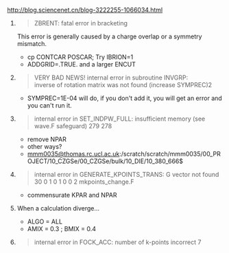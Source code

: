 http://blog.sciencenet.cn/blog-3222255-1066034.html



1. > ZBRENT: fatal error in bracketing

   This error is generally caused by a charge overlap or a symmetry mismatch. 

   - cp CONTCAR POSCAR; Try IBRION=1
   - ADDGRID=.TRUE. and a larger ENCUT

2. > VERY BAD NEWS! internal error in subroutine INVGRP:  
   > inverse of rotation matrix was not found (increase SYMPREC)2 

   - SYMPREC=1E-04 will do, if you don't add it, you will get an error and you can't run it.  

3. > internal error in SET_INDPW_FULL: insufficient memory (see wave.F safeguard)       279       278

     - remove NPAR 
     - other ways? 
     - mmm0035@thomas.rc.ucl.ac.uk:/scratch/scratch/mmm0035/00_PROJECT/10_CZGSe/00_CZGSe/bulk/10_DIE/10_380_666$

4. > internal error in GENERATE_KPOINTS_TRANS: G vector not found    30    0    1    0    1    0    0    2 mkpoints_change.F

   - commensurate KPAR and NPAR

5. When a calculation diverge...
   - ALGO = ALL
   - AMIX = 0.3 ; BMIX = 0.4

6. > internal error in FOCK_ACC: number of k-points incorrect           7

